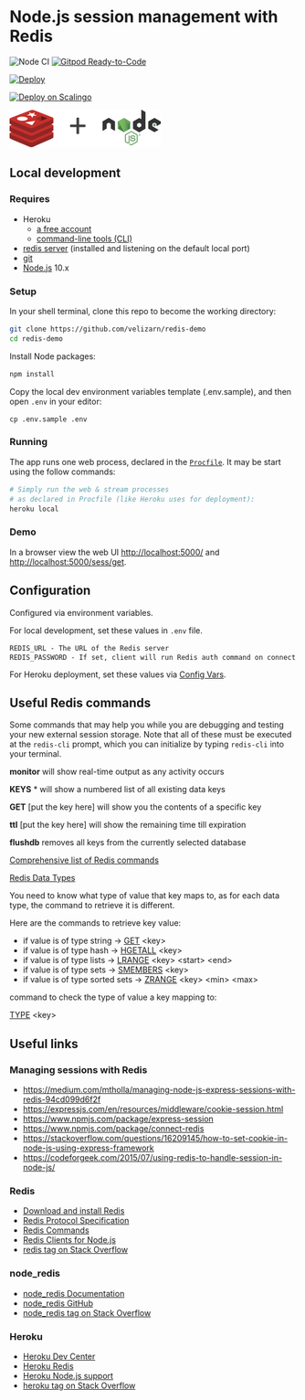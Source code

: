 
# Node.js session management with Redis

![Node CI](https://github.com/velizarn/redis-demo/workflows/Node%20CI/badge.svg) [![Gitpod Ready-to-Code](https://img.shields.io/badge/Gitpod-Ready--to--Code-blue?logo=gitpod)](https://gitpod.io/#https://github.com/velizarn/redis-demo) 

[![Deploy](https://www.herokucdn.com/deploy/button.svg)](https://heroku.com/deploy)

[![Deploy on Scalingo](https://cdn.scalingo.com/deploy/button.svg)](https://my.scalingo.com/deploy?source=https://github.com/velizarn/redis-demo)

![Redis session management with Node.js](public/img/redis-node.png)

## Local development

### Requires

* Heroku
  * [a free account](https://signup.heroku.com)
  * [command-line tools (CLI)](https://devcenter.heroku.com/articles/heroku-command-line)
* [redis server](https://redis.io/download) (installed and listening on the default local port)
* [git](https://git-scm.com/book/en/v2/Getting-Started-Installing-Git)
* [Node.js](https://nodejs.org) 10.x

### Setup

In your shell terminal, clone this repo to become the working directory:

```bash
git clone https://github.com/velizarn/redis-demo
cd redis-demo
```

Install Node packages:

```bash
npm install
```
Copy the local dev environment variables template (.env.sample), and then open `.env` in your editor:

```
cp .env.sample .env
```

### Running

The app runs one web process, declared in the [`Procfile`](Procfile). It may be start using the follow commands:

```bash
# Simply run the web & stream processes
# as declared in Procfile (like Heroku uses for deployment):
heroku local
```

### Demo

In a browser view the web UI [http://localhost:5000/](http://localhost:5000/) and [http://localhost:5000/sess/get](http://localhost:5000/sess/get).

## Configuration

Configured via environment variables.

For local development, set these values in `.env` file.

```
REDIS_URL - The URL of the Redis server
REDIS_PASSWORD - If set, client will run Redis auth command on connect
```

For Heroku deployment, set these values via [Config Vars](https://devcenter.heroku.com/articles/config-vars).

## Useful Redis commands

Some commands that may help you while you are debugging and testing your new external session storage. Note that all of these must be executed at the `redis-cli` prompt, which you can initialize by typing `redis-cli` into your terminal.

**monitor** will show real-time output as any activity occurs

**KEYS** \* will show a numbered list of all existing data keys

**GET** [put the key here] will show you the contents of a specific key

**ttl** [put the key here] will show the remaining time till expiration

**flushdb** removes all keys from the currently selected database

[Comprehensive list of Redis commands](https://redis.io/commands)

[Redis Data Types](https://redis.io/topics/data-types)

You need to know what type of value that key maps to, as for each data type, the command to retrieve it is different.

Here are the commands to retrieve key value:
- if value is of type string -> [GET](https://redis.io/commands/get) \<key\>
- if value is of type hash -> [HGETALL](https://redis.io/commands/hgetall) \<key\>
- if value is of type lists -> [LRANGE](https://redis.io/commands/lrange) \<key\> \<start\> \<end\>
- if value is of type sets -> [SMEMBERS](https://redis.io/commands/smembers) \<key\>
- if value is of type sorted sets -> [ZRANGE](https://redis.io/commands/zrange) \<key\> \<min\> \<max\>
 
command to check the type of value a key mapping to:

[TYPE](https://redis.io/commands/type) \<key\>

## Useful links

### Managing sessions with Redis

- https://medium.com/mtholla/managing-node-js-express-sessions-with-redis-94cd099d6f2f
- https://expressjs.com/en/resources/middleware/cookie-session.html
- https://www.npmjs.com/package/express-session
- https://www.npmjs.com/package/connect-redis
- https://stackoverflow.com/questions/16209145/how-to-set-cookie-in-node-js-using-express-framework
- https://codeforgeek.com/2015/07/using-redis-to-handle-session-in-node-js/

### Redis

- [Download and install Redis](https://redis.io/download)
- [Redis Protocol Specification](https://redis.io/topics/protocol)
- [Redis Commands](https://redis.io/commands)
- [Redis Clients for Node.js](https://redis.io/clients#nodejs)
- [redis tag on Stack Overflow](https://stackoverflow.com/questions/tagged/redis)

### node_redis

- [node_redis Documentation](http://redis.js.org/)
- [node_redis GitHub](https://github.com/noderedis/node_redis)
- [node_redis tag on Stack Overflow](https://stackoverflow.com/questions/tagged/node-redis)

### Heroku
- [Heroku Dev Center](https://devcenter.heroku.com/)
- [Heroku Redis](https://devcenter.heroku.com/categories/heroku-redis)
- [Heroku Node.js support](https://devcenter.heroku.com/categories/nodejs-support)
- [heroku tag on Stack Overflow](https://stackoverflow.com/questions/tagged/heroku)

